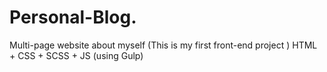 # Personal-Blog.
Multi-page website about myself (This is my first front-end project )
HTML + CSS + SCSS + JS (using Gulp)
